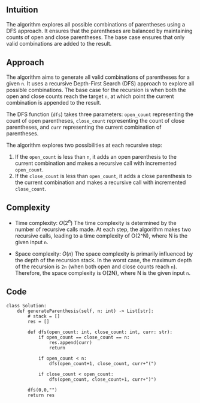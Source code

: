 ## Intuition
The algorithm explores all possible combinations of parentheses using a DFS approach. It ensures that the parentheses are balanced by maintaining counts of open and close parentheses. The base case ensures that only valid combinations are added to the result.


## Approach
The algorithm aims to generate all valid combinations of parentheses for a given `n`. It uses a recursive Depth-First Search (DFS) approach to explore all possible combinations. The base case for the recursion is when both the open and close counts reach the target `n`, at which point the current combination is appended to the result.

The DFS function (`dfs`) takes three parameters: `open_count` representing the count of open parentheses, `close_count` representing the count of close parentheses, and `curr` representing the current combination of parentheses.

The algorithm explores two possibilities at each recursive step:
1. If the `open_count` is less than `n`, it adds an open parenthesis to the current combination and makes a recursive call with incremented `open_count`.
2. If the `close_count` is less than `open_count`, it adds a close parenthesis to the current combination and makes a recursive call with incremented `close_count`.

## Complexity
- Time complexity: $O(2^n)$
The time complexity is determined by the number of recursive calls made. At each step, the algorithm makes two recursive calls, leading to a time complexity of O(2^N), where N is the given input `n`.

- Space complexity: $O(n)$
The space complexity is primarily influenced by the depth of the recursion stack. In the worst case, the maximum depth of the recursion is `2n` (when both open and close counts reach `n`). Therefore, the space complexity is O(2N), where N is the given input `n`.

## Code
```
class Solution:
    def generateParenthesis(self, n: int) -> List[str]:
        # stack = []
        res = []

        def dfs(open_count: int, close_count: int, curr: str):
            if open_count == close_count == n:
                res.append(curr)
                return
            
            if open_count < n:
                dfs(open_count+1, close_count, curr+"(")
            
            if close_count < open_count:
                dfs(open_count, close_count+1, curr+")")
        
        dfs(0,0,"")
        return res
        
            
```